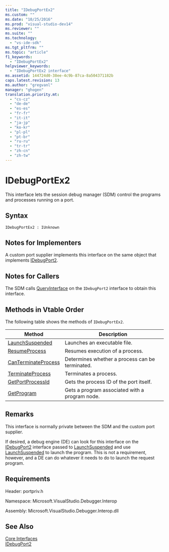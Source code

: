```yaml
---
title: "IDebugPortEx2"
ms.custom: ""
ms.date: "10/25/2016"
ms.prod: "visual-studio-dev14"
ms.reviewer: ""
ms.suite: ""
ms.technology: 
  - "vs-ide-sdk"
ms.tgt_pltfrm: ""
ms.topic: "article"
f1_keywords: 
  - "IDebugPortEx2"
helpviewer_keywords: 
  - "IDebugPortEx2 interface"
ms.assetid: 144724d0-38ee-4c9b-87ca-8a504371182b
caps.latest.revision: 13
ms.author: "gregvanl"
manager: "ghogen"
translation.priority.mt: 
  - "cs-cz"
  - "de-de"
  - "es-es"
  - "fr-fr"
  - "it-it"
  - "ja-jp"
  - "ko-kr"
  - "pl-pl"
  - "pt-br"
  - "ru-ru"
  - "tr-tr"
  - "zh-cn"
  - "zh-tw"
---
```

# IDebugPortEx2
This interface lets the session debug manager (SDM) control the programs and processes running on a port.  
  
## Syntax  
  
```  
IDebugPortEx2 : IUnknown  
```  
  
## Notes for Implementers  
 A custom port supplier implements this interface on the same object that implements [IDebugPort2](../extensibility-debugger-reference/idebugport2.md).  
  
## Notes for Callers  
 The SDM calls [QueryInterface](../Topic/QueryInterface.md) on the `IDebugPort2` interface to obtain this interface.  
  
## Methods in Vtable Order  
 The following table shows the methods of `IDebugPortEx2`.  
  
|Method|Description|  
|------------|-----------------|  
|[LaunchSuspended](../extensibility-debugger-reference/idebugportex2--launchsuspended.md)|Launches an executable file.|  
|[ResumeProcess](../extensibility-debugger-reference/idebugportex2--resumeprocess.md)|Resumes execution of a process.|  
|[CanTerminateProcess](../extensibility-debugger-reference/idebugportex2--canterminateprocess.md)|Determines whether a process can be terminated.|  
|[TerminateProcess](../extensibility-debugger-reference/idebugportex2--terminateprocess.md)|Terminates a process.|  
|[GetPortProcessId](../extensibility-debugger-reference/idebugportex2--getportprocessid.md)|Gets the process ID of the port itself.|  
|[GetProgram](../extensibility-debugger-reference/idebugportex2--getprogram.md)|Gets a program associated with a program node.|  
  
## Remarks  
 This interface is normally private between the SDM and the custom port supplier.  
  
 If desired, a debug engine (DE) can look for this interface on the [IDebugPort2](../extensibility-debugger-reference/idebugport2.md) interface passed to [LaunchSuspended](../extensibility-debugger-reference/idebugenginelaunch2--launchsuspended.md) and use [LaunchSuspended](../extensibility-debugger-reference/idebugportex2--launchsuspended.md) to launch the program. This is not a requirement, however, and a DE can do whatever it needs to do to launch the request program.  
  
## Requirements  
 Header: portpriv.h  
  
 Namespace: Microsoft.VisualStudio.Debugger.Interop  
  
 Assembly: Microsoft.VisualStudio.Debugger.Interop.dll  
  
## See Also  
 [Core Interfaces](../extensibility-debugger-reference/core-interfaces.md)   
 [IDebugPort2](../extensibility-debugger-reference/idebugport2.md)